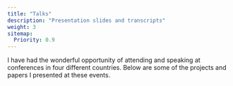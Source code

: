 ```yaml
---
title: "Talks"
description: "Presentation slides and transcripts"
weight: 3
sitemap:
  Priority: 0.9
---
```


I have had the wonderful opportunity of attending and speaking at conferences
in four different countries. Below are some of the projects and papers I
presented at these events.
